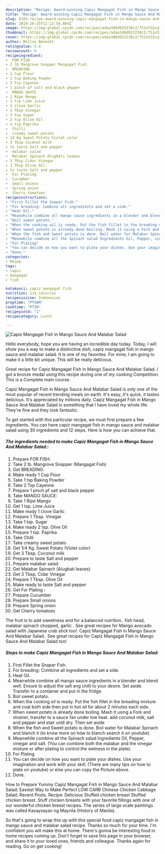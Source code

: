```yaml
---
description: "Recipe: Award-winning Capiz Mangagat Fish in Mango Sauce And Malabar Salad"
title: "Recipe: Award-winning Capiz Mangagat Fish in Mango Sauce And Malabar Salad"
slug: 6103-recipe-award-winning-capiz-mangagat-fish-in-mango-sauce-and-malabar-salad
date: 2019-10-25T11:12:54.864Z
image: https://img-global.cpcdn.com/recipes/adaa3d6d923238c2/751x532cq70/capiz-mangagat-fish-in-mango-sauce-and-malabar-salad-recipe-main-photo.jpg
thumbnail: https://img-global.cpcdn.com/recipes/adaa3d6d923238c2/751x532cq70/capiz-mangagat-fish-in-mango-sauce-and-malabar-salad-recipe-main-photo.jpg
cover: https://img-global.cpcdn.com/recipes/adaa3d6d923238c2/751x532cq70/capiz-mangagat-fish-in-mango-sauce-and-malabar-salad-recipe-main-photo.jpg
author: Mollie Bennett
ratingvalue: 3.4
reviewcount: 9
recipeingredient:
-  FOR FISH
- 2 lb Mangrove Snapper Mangagat Fish
-  BREADING
- 1 Cup Flour
- 1 tsp Baking Powder
- 2 Tsp Cayenne
- 1 pinch pf salt and black pepper
-  MANGO SAUCE
- 1 Ripe Mango
- 1 tsp Lime Juice
- 1 clove Garlic
- 1 Tbsp Vinegar
- 1 tsp Sugar
- 2 tsp Olive Oil
- 1 tsp Paprika
-  Chilli
-  creamy sweet potato
- 14 Kg Sweet Potato Violet color
- 3 Tbsp Coconut milk
- to taste Salt and pepper
-  malabar salad
-  Malabar Spinach Alugbati leaves
- 3 Tbsp Cidar Vinegar
- 1 Tbsp Olive Oil
- to taste Salt and pepper
-  For Plating 
-  Cucumber
-  Small onions
-  Spring onion
-  Cherry tomatoes
recipeinstructions:
- "First Fillet the Snaper Fish."
- "For breading: Combine all ingredients and set a side."
- "Heat Oil."
- "Meanwhile combine all mango sauce ingredients in a blender and blend well. Ensure to adjust the salt ang chilli to your desire. Set aside. Transfer to a container and put in the fridge."
- "Boil sweet potato."
- "When the cooking oil is ready. Put the fish fillet in the breading mixture and coat both side then put in hot oil for about 2 minutes each side."
- "When sweet potato is already done boiling. Mash it using a Fork and strainer, transfer to a sauce fan under low heat. add coconut milk, salt and pepper and stair until dry. Then set aside"
- "When the fish and Sweet potato is done. Boil water for Malabar Spinach and blanch it (to know more on how to blanch search it on youtube)."
- "Meanwhile combine all the Spinach salad Ingredients Oil, Pepper, vinegar and salt. (You can combine both the malabar and the vinegar mixture or after plating to control the wetness in the plate)."
- "For Plating"
- "You can decide on how you want to plate your dishes. Use your imagination and work with your skill. (There are many tips on how to plate on youtube) or else you can copy the Picture above."
- "Done."
categories:
- Resep
tags:
- capiz
- mangagat
- fish

katakunci: capiz mangagat fish
nutrition: 114 calories
recipecuisine: Indonesian
preptime: "PT40M"
cooktime: "PT2H"
recipeyield: "1"
recipecategory: Lunch

---
```



![Capiz Mangagat Fish in Mango Sauce And Malabar Salad](https://img-global.cpcdn.com/recipes/adaa3d6d923238c2/751x532cq70/capiz-mangagat-fish-in-mango-sauce-and-malabar-salad-recipe-main-photo.jpg)

Hello everybody, hope you are having an incredible day today. Today, I will show you a way to make a distinctive dish, capiz mangagat fish in mango sauce and malabar salad. It is one of my favorites. For mine, I am going to make it a little bit unique. This will be really delicious.

Great recipe for Capiz Mangagat Fish in Mango Sauce And Malabar Salad. I got a bronze medal using this recipe during one of my cooking Competition. This is a Complete main course.

Capiz Mangagat Fish in Mango Sauce And Malabar Salad is only one of the most popular of recent trending meals on earth. It's easy, it's quick, it tastes delicious. It's appreciated by millions daily. Capiz Mangagat Fish in Mango Sauce And Malabar Salad is something that I have loved my whole life. They're fine and they look fantastic.


To get started with this particular recipe, we must first prepare a few ingredients. You can have capiz mangagat fish in mango sauce and malabar salad using 30 ingredients and 12 steps. Here is how you can achieve that.

##### The ingredients needed to make Capiz Mangagat Fish in Mango Sauce And Malabar Salad::

1. Prepare  FOR FISH:
1. Take 2 lb. Mangrove Snapper (Mangagat Fish)
1. Get  BREADING:
1. Make ready 1 Cup Flour
1. Take 1 tsp Baking Powder
1. Take 2 Tsp Cayenne
1. Prepare 1 pinch pf salt and black pepper
1. Take  MANGO SAUCE:
1. Take 1 Ripe Mango
1. Get 1 tsp. Lime Juice
1. Make ready 1 clove Garlic
1. Prepare 1 Tbsp. Vinegar
1. Take 1 tsp. Sugar
1. Make ready 2 tsp. Olive Oil
1. Prepare 1 tsp. Paprika
1. Take  Chilli
1. Take  creamy sweet potato
1. Get 1/4 Kg. Sweet Potato (Violet color)
1. Get 3 Tbsp. Coconut milk
1. Prepare to taste Salt and pepper
1. Prepare  malabar salad
1. Get  Malabar Spinach (Alugbati leaves)
1. Get 3 Tbsp. Cidar Vinegar
1. Prepare 1 Tbsp. Olive Oil
1. Make ready to taste Salt and pepper
1. Get  For Plating :
1. Prepare  Cucumber
1. Prepare  Small onions
1. Prepare  Spring onion
1. Get  Cherry tomatoes


The fruit is to add sweetness and for a balanced nutrition.. fish head, malabar spinach chopped, garlic . See great recipes for Mango avocado salad with Japanese crab stick too!. Capiz Mangagat Fish in Mango Sauce And Malabar Salad.. See great recipes for Capiz Mangagat Fish in Mango Sauce And Malabar Salad too! 

##### Steps to make Capiz Mangagat Fish in Mango Sauce And Malabar Salad:

1. First Fillet the Snaper Fish.
1. For breading: Combine all ingredients and set a side.
1. Heat Oil.
1. Meanwhile combine all mango sauce ingredients in a blender and blend well. Ensure to adjust the salt ang chilli to your desire. Set aside. Transfer to a container and put in the fridge.
1. Boil sweet potato.
1. When the cooking oil is ready. Put the fish fillet in the breading mixture and coat both side then put in hot oil for about 2 minutes each side.
1. When sweet potato is already done boiling. Mash it using a Fork and strainer, transfer to a sauce fan under low heat. add coconut milk, salt and pepper and stair until dry. Then set aside
1. When the fish and Sweet potato is done. Boil water for Malabar Spinach and blanch it (to know more on how to blanch search it on youtube).
1. Meanwhile combine all the Spinach salad Ingredients Oil, Pepper, vinegar and salt. (You can combine both the malabar and the vinegar mixture or after plating to control the wetness in the plate).
1. For Plating
1. You can decide on how you want to plate your dishes. Use your imagination and work with your skill. (There are many tips on how to plate on youtube) or else you can copy the Picture above.
1. Done.


How to Prepare Yummy Capiz Mangagat Fish in Mango Sauce And Malabar Salad; Easiest Way to Make Perfect LOW CARB Chinese Chicken Cabbage Salad; Recent Posts. Recipe: Delicious Stuffed chicken breast Stuffed chicken breast. Stuff chicken breasts with your favorite fillings with one of our wonderful chicken breast recipes. The series of large scale paintings was called Kasaysayan ng Maynila (History of Manila). 

So that's going to wrap this up with this special food capiz mangagat fish in mango sauce and malabar salad recipe. Thanks so much for your time. I'm confident you will make this at home. There's gonna be interesting food in home recipes coming up. Don't forget to save this page in your browser, and share it to your loved ones, friends and colleague. Thanks again for reading. Go on get cooking!

